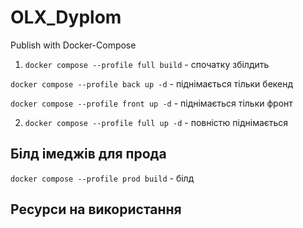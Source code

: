 # OLX_Dyplom
Publish with Docker-Compose

1. `docker compose --profile full build` - спочатку збілдить

`docker compose --profile back up -d` - піднімається тільки бекенд

`docker compose --profile front up -d` - піднімається тільки фронт

2. `docker compose --profile full up -d` - повністю піднімається


## Білд імеджів для прода 

`docker compose --profile prod build` - білд

## Ресурси на використання